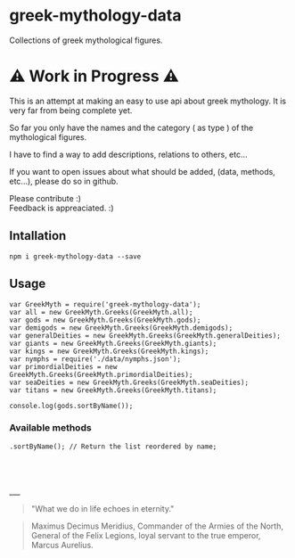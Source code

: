 # greek-mythology-data

Collections of greek mythological figures.

# ⚠️ Work in Progress ⚠️

This is an attempt at making an easy to use api about greek mythology. It is very far from being complete yet.

So far you only have the names and the category ( as type ) of the mythological figures.

I have to find a way to add descriptions, relations to others, etc...

If you want to open issues about what should be added, (data, methods, etc...), please do so in github.

Please contribute :)  
Feedback is appreaciated. :)


## Intallation

```
npm i greek-mythology-data --save
```

## Usage

```
var GreekMyth = require('greek-mythology-data');
var all = new GreekMyth.Greeks(GreekMyth.all);
var gods = new GreekMyth.Greeks(GreekMyth.gods);
var demigods = new GreekMyth.Greeks(GreekMyth.demigods);
var generalDeities = new GreekMyth.Greeks(GreekMyth.generalDeities);
var giants = new GreekMyth.Greeks(GreekMyth.giants);
var kings = new GreekMyth.Greeks(GreekMyth.kings);
var nymphs = require('./data/nymphs.json');
var primordialDeities = new GreekMyth.Greeks(GreekMyth.primordialDeities);
var seaDeities = new GreekMyth.Greeks(GreekMyth.seaDeities);
var titans = new GreekMyth.Greeks(GreekMyth.titans);
  
console.log(gods.sortByName());
```

### Available methods
```
.sortByName(); // Return the list reordered by name;
```
<br>
<br>
<br>  
___  
  
  
> "What we do in life echoes in eternity."

> Maximus Decimus Meridius, Commander of the Armies of the North, General of the Felix Legions, loyal servant to the true emperor, Marcus Aurelius.

